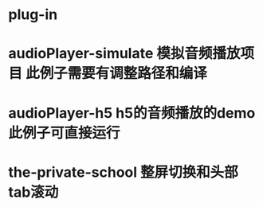# plug-in
# audioPlayer-simulate 模拟音频播放项目 此例子需要有调整路径和编译
# audioPlayer-h5 h5的音频播放的demo 此例子可直接运行
# the-private-school 整屏切换和头部tab滚动


